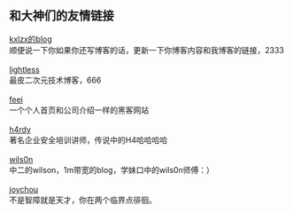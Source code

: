 <h2>和大神们的友情链接</h2>

<a href="http://www.inbreak.net">kxlzx的blog</a><br />
顺便说一下你如果你还写博客的话，更新一下你博客内容和我博客的链接，2333<br />
<br />
<a href="http://lightless.cn">lightless</a><br />
最皮二次元技术博客，666<br />
<br />
<a href="https://feei.cn">feei</a><br />
一个个人首页和公司介绍一样的黑客网站<br />
<br />
<a href="http://h4rdy.me">h4rdy</a><br />
著名企业安全培训讲师，传说中的H4哈哈哈哈<br />
<br />
<a href="http://wils0n.cn">wils0n</a><br />
中二的wilson，1m带宽的blog，学妹口中的wils0n师傅：）<br />
<br />
<a href="https://joychou.org">joychou</a><br />
不是智障就是天才，你在两个临界点徘徊。<br />
<br />
